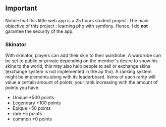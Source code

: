 ## Important

Notice that this little web app is a 25 hours student project. The main objective of this project : learning php with symfony.
Hence, I do **not** garantee the security of the app.



### Skinator

With skinator, players can add their skin to their wardrobe. 
A wardrobe can be set to public or private depending on the member's desire to show his skins to the world, this may also help people to sell or exchange skins (exchange system is not implemented in the ap tho). A ranking system might be implements along with its leaderboard. Items of each rarity will value a certain amount of points, your rank increasing with the amount of points you have.


- Unique     +500 points
- Legendary  +100 points 
- Epique     +50  points
- rare	   	 +5   points
- common     +0   points


